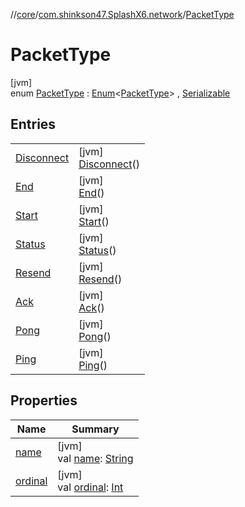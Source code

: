 //[core](../../../index.md)/[com.shinkson47.SplashX6.network](../index.md)/[PacketType](index.md)

# PacketType

[jvm]\
enum [PacketType](index.md) : [Enum](https://kotlinlang.org/api/latest/jvm/stdlib/kotlin/-enum/index.html)&lt;[PacketType](index.md)&gt; , [Serializable](https://docs.oracle.com/javase/8/docs/api/java/io/Serializable.html)

## Entries

| | |
|---|---|
| [Disconnect](-disconnect/index.md) | [jvm]<br>[Disconnect](-disconnect/index.md)() |
| [End](-end/index.md) | [jvm]<br>[End](-end/index.md)() |
| [Start](-start/index.md) | [jvm]<br>[Start](-start/index.md)() |
| [Status](-status/index.md) | [jvm]<br>[Status](-status/index.md)() |
| [Resend](-resend/index.md) | [jvm]<br>[Resend](-resend/index.md)() |
| [Ack](-ack/index.md) | [jvm]<br>[Ack](-ack/index.md)() |
| [Pong](-pong/index.md) | [jvm]<br>[Pong](-pong/index.md)() |
| [Ping](-ping/index.md) | [jvm]<br>[Ping](-ping/index.md)() |

## Properties

| Name | Summary |
|---|---|
| [name](-ping/index.md#-372974862%2FProperties%2F971615585) | [jvm]<br>val [name](-ping/index.md#-372974862%2FProperties%2F971615585): [String](https://kotlinlang.org/api/latest/jvm/stdlib/kotlin/-string/index.html) |
| [ordinal](-ping/index.md#-739389684%2FProperties%2F971615585) | [jvm]<br>val [ordinal](-ping/index.md#-739389684%2FProperties%2F971615585): [Int](https://kotlinlang.org/api/latest/jvm/stdlib/kotlin/-int/index.html) |
